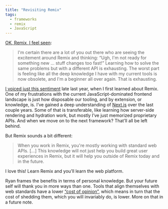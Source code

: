 ```yaml
---
title: "Revisiting Remix"
tags:
  - frameworks
  - remix
  - JavaScript
---
```


[OK, Remix, I feel seen](https://remix.run/blog/not-another-framework):
> I'm certain there are a lot of you out there who are seeing the excitement around Remix and thinking: “Ugh, I'm not ready for something new ... stuff changes too fast!” Learning how to solve the same problems but with a different API is exhausting. The worst part is feeling like all the deep knowledge I have with my current tools is now obsolete, and I'm a beginner all over again. That is exhausting.

[I voiced just this sentiment](https://dana.zone/notes/2021-12-19-javascript-churn/) late last year, when I first learned about Remix. One of my frustrations with the current JavaScript-dominated frontend landscape is just how disposable our tooling, and by extension, or knowledge, is. I’ve gained a deep understanding of [Next.js]([Next.js](https://nextjs.org/)) over the last couple years. Some of that is transferable, like learning how server-side rendering and hydration work, but mostly I’ve just memorized proprietary APIs. And when we move on to the next framework? That’ll all be left behind.

But Remix sounds a bit different:
> When you work in Remix, you're mostly working with standard web APIs. […] This knowledge will not just help you build great user experiences in Remix, but it will help you outside of Remix today and in the future.

I love this! Learn Remix and you’ll learn the web platform.

Ryan frames the benefits in terms of personal knowledge. But your future self will thank you in more ways than one. Tools that align themselves with web standards have a lower [“cost of opinion”](https://glazkov.com/2022/02/23/the-cost-of-opinion/), which means in turn that the cost of shedding them, which you will invariably do, is lower. More on that in a future note.